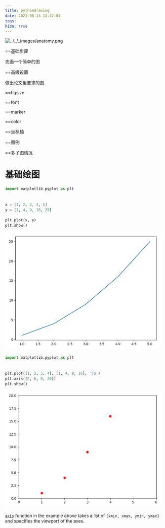 ```yaml
---
title: pythondrawing
date: 2021-05-13 13:47:04
tags:
hide: true
---
```






![../../_images/anatomy.png](https://matplotlib.org/stable/_images/anatomy.png)





==基础步骤

先画一个简单的图





==高级设置

做出论文里要求的图

==figsize

==font

==marker

==color

==坐标轴

==图例



==多子图情况





# 基础绘图

```python
import matplotlib.pyplot as plt


x = [1, 2, 3, 4, 5]
y = [1, 4, 9, 16, 25]

plt.plot(x, y)
plt.show()
```

![image-20210513135907337](pythondrawing/image-20210513135907337.png)



```python
import matplotlib.pyplot as plt


plt.plot([1, 2, 3, 4], [1, 4, 9, 16], 'ro')
plt.axis([0, 6, 0, 20])
plt.show()
```

![image-20210513140418390](pythondrawing/image-20210513140418390.png)



 [`axis`](https://matplotlib.org/stable/api/_as_gen/matplotlib.pyplot.axis.html#matplotlib.pyplot.axis) function in the example above takes a list of `[xmin, xmax, ymin, ymax]` and specifies the viewport of the axes.

